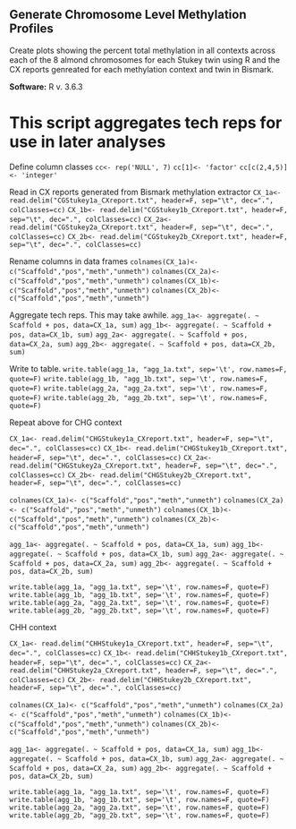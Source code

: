 ## Generate Chromosome Level Methylation Profiles

Create plots showing the percent total methylation in all contexts across each of the 8 almond chromosomes for each Stukey twin using R and the CX reports genreated for each methylation context and twin in Bismark.

**Software:**
R v. 3.6.3

# This script aggregates tech reps for use in later analyses

Define column classes
``cc<- rep('NULL', 7)``
``cc[1]<- 'factor'``
``cc[c(2,4,5)]<- 'integer'``

Read in CX reports generated from Bismark methylation extractor
``CX_1a<- read.delim("CGStukey1a_CXreport.txt", header=F, sep="\t", dec=".", colClasses=cc)``
``CX_1b<- read.delim("CGStukey1b_CXreport.txt", header=F, sep="\t", dec=".", colClasses=cc)``
``CX_2a<- read.delim("CGStukey2a_CXreport.txt", header=F, sep="\t", dec=".", colClasses=cc)``
``CX_2b<- read.delim("CGStukey2b_CXreport.txt", header=F, sep="\t", dec=".", colClasses=cc)``

Rename columns in data frames
``colnames(CX_1a)<- c("Scaffold","pos","meth","unmeth")``
``colnames(CX_2a)<- c("Scaffold","pos","meth","unmeth")``
``colnames(CX_1b)<- c("Scaffold","pos","meth","unmeth")``
``colnames(CX_2b)<- c("Scaffold","pos","meth","unmeth")``

Aggregate tech reps. This may take awhile.
``agg_1a<- aggregate(. ~ Scaffold + pos, data=CX_1a, sum)``
``agg_1b<- aggregate(. ~ Scaffold + pos, data=CX_1b, sum)``
``agg_2a<- aggregate(. ~ Scaffold + pos, data=CX_2a, sum)``
``agg_2b<- aggregate(. ~ Scaffold + pos, data=CX_2b, sum)``

Write to table.
``write.table(agg_1a, "agg_1a.txt", sep='\t', row.names=F, quote=F)``
``write.table(agg_1b, "agg_1b.txt", sep='\t', row.names=F, quote=F)``
``write.table(agg_2a, "agg_2a.txt", sep='\t', row.names=F, quote=F)``
``write.table(agg_2b, "agg_2b.txt", sep='\t', row.names=F, quote=F)``


Repeat above for CHG context

``CX_1a<- read.delim("CHGStukey1a_CXreport.txt", header=F, sep="\t", dec=".", colClasses=cc)``
``CX_1b<- read.delim("CHGStukey1b_CXreport.txt", header=F, sep="\t", dec=".", colClasses=cc)``
``CX_2a<- read.delim("CHGStukey2a_CXreport.txt", header=F, sep="\t", dec=".", colClasses=cc)``
``CX_2b<- read.delim("CHGStukey2b_CXreport.txt", header=F, sep="\t", dec=".", colClasses=cc)``

``colnames(CX_1a)<- c("Scaffold","pos","meth","unmeth")``
``colnames(CX_2a)<- c("Scaffold","pos","meth","unmeth")``
``colnames(CX_1b)<- c("Scaffold","pos","meth","unmeth")``
``colnames(CX_2b)<- c("Scaffold","pos","meth","unmeth")``

``agg_1a<- aggregate(. ~ Scaffold + pos, data=CX_1a, sum)``
``agg_1b<- aggregate(. ~ Scaffold + pos, data=CX_1b, sum)``
``agg_2a<- aggregate(. ~ Scaffold + pos, data=CX_2a, sum)``
``agg_2b<- aggregate(. ~ Scaffold + pos, data=CX_2b, sum)``

``write.table(agg_1a, "agg_1a.txt", sep='\t', row.names=F, quote=F)``
``write.table(agg_1b, "agg_1b.txt", sep='\t', row.names=F, quote=F)``
``write.table(agg_2a, "agg_2a.txt", sep='\t', row.names=F, quote=F)``
``write.table(agg_2b, "agg_2b.txt", sep='\t', row.names=F, quote=F)``


CHH context

``CX_1a<- read.delim("CHHStukey1a_CXreport.txt", header=F, sep="\t", dec=".", colClasses=cc)``
``CX_1b<- read.delim("CHHStukey1b_CXreport.txt", header=F, sep="\t", dec=".", colClasses=cc)``
``CX_2a<- read.delim("CHHStukey2a_CXreport.txt", header=F, sep="\t", dec=".", colClasses=cc)``
``CX_2b<- read.delim("CHHStukey2b_CXreport.txt", header=F, sep="\t", dec=".", colClasses=cc)``

``colnames(CX_1a)<- c("Scaffold","pos","meth","unmeth")``
``colnames(CX_2a)<- c("Scaffold","pos","meth","unmeth")``
``colnames(CX_1b)<- c("Scaffold","pos","meth","unmeth")``
``colnames(CX_2b)<- c("Scaffold","pos","meth","unmeth")``

``agg_1a<- aggregate(. ~ Scaffold + pos, data=CX_1a, sum)``
``agg_1b<- aggregate(. ~ Scaffold + pos, data=CX_1b, sum)``
``agg_2a<- aggregate(. ~ Scaffold + pos, data=CX_2a, sum)``
``agg_2b<- aggregate(. ~ Scaffold + pos, data=CX_2b, sum)``

``write.table(agg_1a, "agg_1a.txt", sep='\t', row.names=F, quote=F)``
``write.table(agg_1b, "agg_1b.txt", sep='\t', row.names=F, quote=F)``
``write.table(agg_2a, "agg_2a.txt", sep='\t', row.names=F, quote=F)``
``write.table(agg_2b, "agg_2b.txt", sep='\t', row.names=F, quote=F)``
